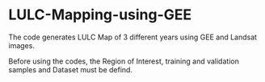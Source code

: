 # LULC-Mapping-using-GEE
The code generates LULC Map of 3 different years using GEE and Landsat images.

Before using the codes, the Region of Interest, training and validation samples and Dataset must be defind. 
